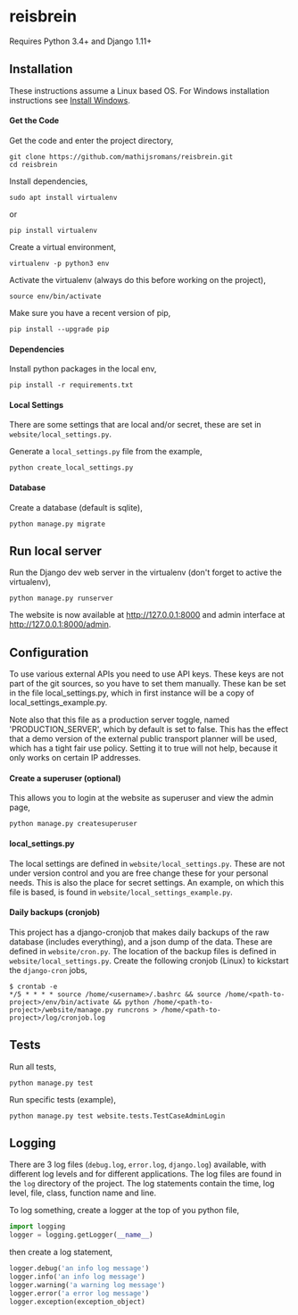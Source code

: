 # reisbrein

Requires Python 3.4+ and Django 1.11+

## Installation

These instructions assume a Linux based OS.
For Windows installation instructions see [Install Windows](docs/install_windows.md).

#### Get the Code

Get the code and enter the project directory,
```
git clone https://github.com/mathijsromans/reisbrein.git
cd reisbrein
```

Install dependencies,
```
sudo apt install virtualenv
```
or
```
pip install virtualenv
```

Create a virtual environment,
```
virtualenv -p python3 env
```

Activate the virtualenv (always do this before working on the project),
```
source env/bin/activate
```

Make sure you have a recent version of pip,
```
pip install --upgrade pip
```

#### Dependencies

Install python packages in the local env,
```
pip install -r requirements.txt
```

#### Local Settings
There are some settings that are local and/or secret, these are set in `website/local_settings.py`.

Generate a `local_settings.py` file from the example,
```
python create_local_settings.py
```

#### Database
Create a database (default is sqlite),
```
python manage.py migrate
```

## Run local server
Run the Django dev web server in the virtualenv (don't forget to active the virtualenv),
```
python manage.py runserver
```

The website is now available at http://127.0.0.1:8000 and admin interface at http://127.0.0.1:8000/admin.

## Configuration

To use various external APIs you need to use API keys. These keys are not part of the git sources, so you have to set them manually.
These kan be set in the file local_settings.py, which in first instance will be a copy of local_settings_example.py.

Note also that this file as a production server toggle, named 'PRODUCTION_SERVER', which by default is set to false.
This has the effect that a demo version of the external public transport planner will be used, which has a tight fair use policy.
Setting it to true will not help, because it only works on certain IP addresses.

#### Create a superuser (optional)
This allows you to login at the website as superuser and view the admin page,
```
python manage.py createsuperuser
```

#### local_settings.py

The local settings are defined in `website/local_settings.py`. 
These are not under version control and you are free change these for your personal needs.
This is also the place for secret settings. An example, on which this file is based, is found in `website/local_settings_example.py`.

#### Daily backups (cronjob)
This project has a django-cronjob that makes daily backups of the raw database (includes everything), and a json dump of the data.
These are defined in `website/cron.py`. The location of the backup files is defined in `website/local_settings.py`. 
Create the following cronjob (Linux) to kickstart the `django-cron` jobs,
```
$ crontab -e
*/5 * * * * source /home/<username>/.bashrc && source /home/<path-to-project>/env/bin/activate && python /home/<path-to-project>/website/manage.py runcrons > /home/<path-to-project>/log/cronjob.log
```

## Tests
Run all tests,
```
python manage.py test
```

Run specific tests (example),
```
python manage.py test website.tests.TestCaseAdminLogin
```

## Logging
There are 3 log files (`debug.log`, `error.log`, `django.log`) available, with different log levels and for different applications.
The log files are found in the `log` directory of the project.
The log statements contain the time, log level, file, class, function name and line. 

To log something, create a logger at the top of you python file,
```python
import logging
logger = logging.getLogger(__name__)
```

then create a log statement,
```python
logger.debug('an info log message')
logger.info('an info log message')
logger.warning('a warning log message')
logger.error('a error log message')
logger.exception(exception_object)
```
